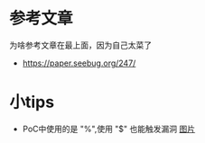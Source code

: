 # 参考文章
为啥参考文章在最上面，因为自己太菜了
- https://paper.seebug.org/247/
# 小tips
- PoC中使用的是 "%",使用 "$" 也能触发漏洞
[图片](../../image/1.jpg)